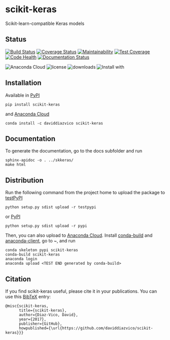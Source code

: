 # scikit-keras
Scikit-learn-compatible Keras models

## Status
[![Build Status](https://travis-ci.org/daviddiazvico/scikit-keras.svg?branch=master)](https://travis-ci.org/daviddiazvico/scikit-keras)
[![Coverage Status](https://coveralls.io/repos/github/daviddiazvico/scikit-keras/badge.svg)](https://coveralls.io/github/daviddiazvico/scikit-keras)
[![Maintainability](https://api.codeclimate.com/v1/badges/a37c9ee152b41a0cb577/maintainability)](https://codeclimate.com/github/daviddiazvico/scikit-keras/maintainability)
[![Test Coverage](https://api.codeclimate.com/v1/badges/a37c9ee152b41a0cb577/test_coverage)](https://codeclimate.com/github/daviddiazvico/scikit-keras/test_coverage)
[![Code Health](https://landscape.io/github/daviddiazvico/scikit-keras/master/landscape.svg?style=flat)](https://landscape.io/github/daviddiazvico/scikit-keras/master)
[![Documentation Status](https://readthedocs.org/projects/scikit-keras/badge/?version=latest)](http://scikit-keras.readthedocs.io/en/latest/?badge=latest)

![Anaconda Cloud](https://anaconda.org/daviddiazvico/scikit-keras/badges/version.svg)
![license](https://anaconda.org/daviddiazvico/scikit-keras/badges/license.svg)
![downloads](https://anaconda.org/daviddiazvico/scikit-keras/badges/downloads.svg)
![Install with](https://anaconda.org/daviddiazvico/scikit-keras/badges/installer/conda.svg)

## Installation
Available in [PyPI](https://pypi.python.org/pypi?:action=display&name=scikit-keras)
```
pip install scikit-keras
```
and [Anaconda Cloud](https://anaconda.org/daviddiazvico/scikit-keras)
```
conda install -c daviddiazvico scikit-keras
```

## Documentation
To generate the documentation, go to the docs subfolder and run
```
sphinx-apidoc -o . ../skkeras/
make html
```

## Distribution
Run the following command from the project home to upload the package to [testPyPI](https://testpypi.python.org/)
```
python setup.py sdist upload -r testpypi
```
or [PyPI](https://pypi.python.org/)
```
python setup.py sdist upload -r pypi
```
Then, you can also upload to [Anaconda Cloud](https://anaconda.org/). Install [conda-build](https://anaconda.org/anaconda/conda-build) and [anaconda-client](https://anaconda.org/anaconda/anaconda-client), go to ~, and run
```
conda skeleton pypi scikit-keras
conda-build scikit-keras
anaconda login
anaconda upload <TEST END generated by conda-build>
```

## Citation
If you find scikit-keras useful, please cite it in your publications. You can use this [BibTeX](http://www.bibtex.org/) entry:
```
@misc{scikit-keras,
      title={scikit-keras},
      author={Diaz-Vico, David},
      year={2017},
      publisher={GitHub},
      howpublished={\url{https://github.com/daviddiazvico/scikit-keras}}}
```